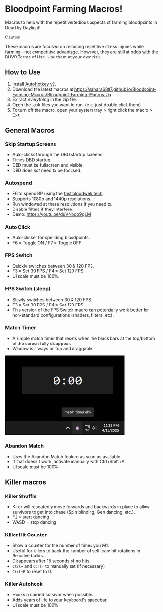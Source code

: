 # Bloodpoint Farming Macros!
Macros to help with the repetitive/tedious aspects of farming bloodpoints in Dead by Daylight!

> [!CAUTION]
> These macros are focused on reducing repetitive stress injures while farming--not competitive advantage. However, they are still at odds with the BHVR Terms of Use. Use them at your own risk.

## How to Use
1. Install [AutoHotkey v2](https://www.autohotkey.com/).
2. Download the latest macros at https://sahara6887.github.io/Bloodpoint-Farming-Macros/Bloodpoint-Farming-Macros.zip
3. Extract *everything* in the zip file.
4. Open the .ahk files you want to run. (e.g. just double click them)
5. To turn off the macro, open your system tray > right click the macro > Exit

## General Macros
### Skip Startup Screens
- Auto-clicks through the DBD startup screens.
- Times DBD startup.
- DBD must be fullscreen and visible.
- DBD does *not* need to be focused.

### Autospend
- F6 to spend BP using the [fast bloodweb tech](https://www.reddit.com/r/deadbydaylight/s/njguTZBODp).
- Supports 1080p and 1440p resolutions.
- Run windowed at these resolutions if you need to.
- Disable filters if they interfere.
- Demo: https://youtu.be/duVNbdo9qLM

### Auto Click
- Auto-clicker for spending bloodpoints.
- F6 = Toggle ON / F7 = Toggle OFF

### FPS Switch
- Quickly switches between 30 & 120 FPS.
- F3 = Set 30 FPS / F4 = Set 120 FPS
- UI scale must be 100%.

### FPS Switch (sleep)
- Slowly switches between 30 & 120 FPS.
- F3 = Set 30 FPS / F4 = Set 120 FPS
- This version of the FPS Switch macro can potentially work better for non-standard configurations (shaders, filters, etc).

### Match Timer
- A simple match timer that resets when the black bars at the top/bottom of the screen fully disappear.
- Window is always on top and draggable.

![Match Timer and taskbar icons](assets/match-timer.png)

### Abandon Match
- Uses the Abandon Match feature as soon as available.
- If that doesn't work, activate manually with Ctrl+Shift+A.
- UI scale must be 100%

## Killer macros
### Killer Shuffle
- Killer will repeatedly move forwards and backwards in place to allow survivors to get into chase (Spin blinding, Gen dancing, etc.).
- F2 = start dancing
- WASD = stop dancing

### Killer Hit Counter
- Show a counter for the number of times you M1.
- Useful for killers to track the number of self-care hit rotations in Reactive builds.
- Disappears after 15 seconds of no hits.
- `Ctrl+` and `Ctrl-` to manually set (if necessary)
- `Ctrl+R` to reset to 0.

### Killer Autohook
- Hooks a carried survivor when possible.
- Adds years of life to your keyboard's spacebar.
- UI scale must be 100%

